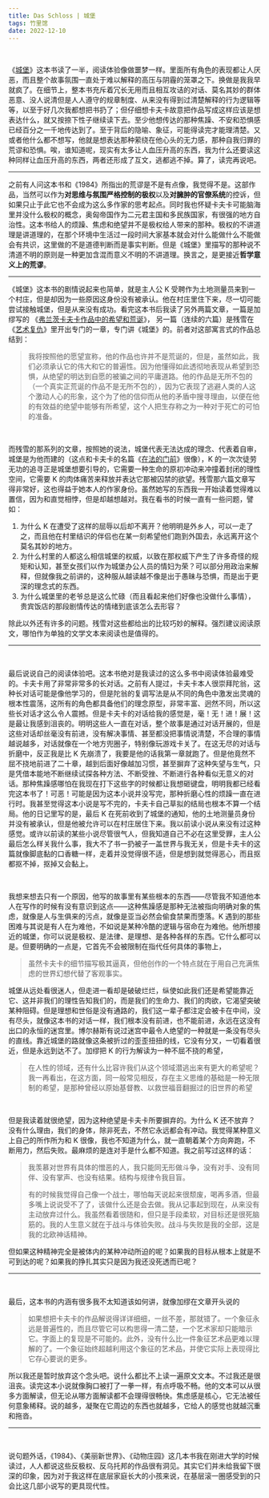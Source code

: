```yaml
---
title: Das Schloss | 城堡
tags: 竹里馆
date: 2022-12-10
---
```




<br/>



《[城堡](https://book.douban.com/subject/26986881/)》这本书读了一半，阅读体验像做噩梦一样。里面所有角色的表现都让人厌恶，而且整个故事氛围一直处于难以解释的高压与阴霾的笼罩之下。换做是我我早就疯了。在细节上，整本书充斥着冗长无用而且相互攻诘的对话、莫名其妙的群体恶意、没人说清但是人人遵守的规章制度、从来没有得到过清楚解释的行为逻辑等等，以至于好几次我都想把书扔了；但仔细想卡夫卡故意把作品写成这样应该是想表达什么，就又按捺下性子继续读下去。至少他想传达的那种焦躁、不安和恐惧感已经百分之一千地传达到了。至于背后的隐喻、象征，可能得读完才能理清楚。又或者他什么都不想写，他就是想表达那种萦绕在他心头的无力感，那种自我归罪的荒谬和恐惧。唉，谁知道呢，现实有太多让人血压升高的东西，我为什么还要读这种同样让血压升高的东西，两者还形成了互文，逃都逃不掉。算了，读完再说吧。



------



之前有人问这本书和《1984》所指出的荒谬是不是有点像，我觉得不是。这部作品，当然可以作为**对思维与氛围严格控制的极权**以及**对臃肿的官僚系统**的控诉，但如果只止于此它也不会成为这么多作家的思考起点。同时我也怀疑卡夫卡可能脑海里并没什么极权的概念，奥匈帝国作为二元君主国和多民族国家，有很强的地方自治性。这本书给人的烦躁、焦虑和绝望并不是极权给人带来的那种。极权的不讲道理是讲道理的，在那个环境中生活过一段时间大家基本就会对什么能做什么不能做会有共识，这里做的不是道德判断而是事实判断。但是《城堡》里描写的那种说不清道不明的原则是一种更加含混而意义不明的不讲道理。换言之，是更接近**哲学意义上的荒谬**。



---



《城堡》这本书的剧情说起来也简单，就是主人公 K 受聘作为土地测量员来到一个村庄，但是却因为一些原因这身份没有被承认。他在村庄里住下来，尽一切可能尝试接触城堡，但是从来没有成功。看完这本书后我读了另外两篇文章，一篇是加缪写的 《[弗兰茨卡夫卡作品中的希望和荒诞](https://www.douban.com/group/topic/29490843/?_i=9946268s0mOzlO)》， 另一篇（连续的六篇）是残雪在《[艺术复仇](https://book.douban.com/subject/1002451/)》里开出专门的一章，专门讲《城堡》的。前者对这部寓言式的作品总结到：



> 我将按照他的愿望宣称，他的作品也许并不是荒诞的，但是，虽然如此，我们必须承认它的伟大和它的普遍性。因为他懂得如此透彻地表现从希望到恐惧，从绝望的明达到自愿的被骗之间的平庸道路。他的作品是无所不包的（一个真实正荒诞的作品不是无所不包的），因为它表现了逃避人类的人这个激动人心的形象，这个为了他的信仰而从他的矛盾中搜寻理由，以便在他的有效益的绝望中能够有所希望，这个人把生存称之为一种对于死亡的可怕的准备。

<br/>

而残雪的那系列的文章，按照她的说法，城堡代表无法达成的理念、代表着自审，城堡是为他而建的（这点和卡夫卡的名篇《[在法的门前](https://www.goethe.de/resources/files/pdf131/_vor-dem-gesetz_before-the-law.pdf)》很像），K 的一次次徒劳无功的追寻正是城堡想要引导的，它需要一种生命的原初冲动来冲撞着封闭的理性空间，它需要 K 的肉体痛苦来释放并表达它那被囚禁的欲望。残雪那六篇文章写得非常好，这也得益于她本人的作家身份。虽然她写的东西我一开始读着觉得难以置信，因为和直觉相悖，但是却越想越对。我在看书的时候一直有一些问题，譬如：



1. 为什么 K 在遭受了这样的屈辱以后却不离开？他明明是外乡人，可以一走了之，而且他在村里结识的伴侣也在某一刻希望他们跑到外国去，永远离开这个莫名其妙的地方。
2. 为什么村里的人都这么相信城堡的权威，以致在那权威下产生了许多奇怪的规矩和认知，甚至女孩们以作为城堡办公人员的情妇为荣？可以部分用政治来解释，但就像我之前讲的，这种服从越读越不像是出于愚昧与恐惧，而是出于更深的理念式的东西。
3. 为什么城堡里的老爷总是这么忙碌（而且看起来他们好像也没做什么事情），贵宾饭店的那段剧情传达的情绪到底该怎么去形容？



除此以外还有许多的问题。残雪对这些都给出的比较巧妙的解释。强烈建议阅读原文，哪怕作为单独的文学文本来阅读也是值得的。



---

<br/>

最后说说自己的阅读体验吧。这本书绝对是我读过的这么多书中阅读体验最难受的。卡夫卡用了非常非常多的长对话。之前有人提过，卡夫卡本人很崇拜陀翁，这种长对话可能是像他学习的，但是陀翁的复调写法是从不同的角色中激发出灵魂的根本性震荡，这所有的角色都具备他们的理念原型，非常丰富、迥然不同，所以这些长对话才这么令人震撼。但是卡夫卡的对话给我的感觉是，毫！无！进！展！这是最让我感到沮丧的。明明这些人一直在对话，整个故事是通过对话开展的，但是这些对话却丝毫没有前进，没有解决事情、甚至都没把事情说清楚，不合理的事情越说越多，对话就像在一个地方兜圈子，特别像玩游戏卡关了。在这无尽的对话与折磨中，反正我是比 K 先崩溃了，我要是他的话我第一章就跑了。但是他竟然不屈不挠地前进了二十章，越到后面好像越加习惯，甚至摒弃了这种失望与生气，只是凭借本能地不断继续试探各种方法、不断受挫、不断进行各种看似无意义的对话。那种焦躁感哪怕在我现在打下这些字的时候都让我想砸键盘，明明我都已经看完这本书了！可恶！可能是因为这本小说并没写完，那种折磨心性的烦躁一直在进行时。我甚至觉得这本小说是写不完的，卡夫卡自己草拟的结局也根本不算一个结局。他的日记里写的是，最后 K 在死前收到了城堡的通知，他的土地测量员身份并没有被承认，但是他被允许可以在村庄居住下来。我以前读小说从来没有过这种感觉。或许以前读的某些小说尽管很气人，但我知道自己不必在这里受罪，主人公最后怎么样关我什么事，我大不了书一扔被子一盖世界与我无关，但是卡夫卡的这篇就像脚底黏的口香糖一样，走着并没觉得很不适，但是想到就觉得恶心，而且抠都抠不掉，抠掉又会黏上。

<br/>

我想来想去只有一个原因，他写的故事里有某些根本的东西——尽管我不知道他本人在写作的时候有没有意识到这点——这种焦躁感是那种无法被指向明确对象的焦虑，就像是人与生俱来的污点，就像是亚当必然会偷食禁果而堕落。K 遇到的那些困难与其说是有人在为难他，不如说是某种冷酷的逻辑与宿命在为难他。他所想接近的城堡，你可以说是极权、是法律、是理想、是各种各样的东西。它什么都可以是。但要明确的一点是，它首先不会被限制在指代任何具体的事物上，



> 虽然卡夫卡的细节描写极其逼真，但他创作的一个特点就在于用自己充满焦虑的世界幻想代替了客观事实。



城堡从远处看很迷人，但走进一看却是破破烂烂，纵使如此我们还是希望能靠近它、这并非我们的理性告知我们的，而是我们的生命力、我们的肉欲，它渴望突破某种阻碍。但是理想和世俗是没有通路的，我们这一辈子都注定会被卡在中间，没有尽头，就像这本书的对话一样，我们根本没有前进，也不能前进，永远在这没有出口的永恒的迷宫里。博尔赫斯有说过迷宫中最令人绝望的一种就是一条没有尽头的直线。靠近城堡的路就像这条被折过的歪歪扭扭的线，它没有分叉，一切看着很近，但是永远到达不了。加缪把 K 的行为解读为一种不屈不挠的希望，



> 在人性的领域，还有什么比容许我们从这个领域潜逃出来有更大的希望呢？我一再看出，在这方面，同一般常见相反，存在主义思维的基础是一种无限制的希望，是那种曾经以原始基督教、以救世福音翻掘过的旧世界的希望

<br/>

但是我读着就很绝望，因为这种绝望是卡夫卡所要摒弃的。为什么 K 还不放弃？没有什么理由，我们的身体，除非死去，不然它永远都会有冲动。我觉得某种意义上自己的所作所为和 K 很像，我也不知道为什么，就一直朝着某个方向奔跑，不断用力，然后失败。最麻烦的是连对手是什么都不知道。我之前写过这样的话：



> 我羡慕对世界有具体的憎恶的人，我只能同无形做斗争，没有对手、没有同伴、没有掌声、也没有结果。结构与规律令我目盲。
>
> 有的时候我觉得自己像一个战士，哪怕每天说起来很颓废，喝再多酒，但最多嘴上说说受不了了，该做什么还是会去做。我从记事起到现在，从来没有主动放弃过什么。我虽然看着很随和，但只是手段柔软，对目标还是很死脑筋的。我的人生意义就在于战斗与体验失败。战斗与失败是我的全部，这是我的北欧神话精神。



但如果这种精神完全是被体内的某种冲动所迫的呢？如果我的目标从根本上就是不可到达的呢？如果我的挣扎其实只是因为我还没死透而已呢？



---

<br/>

最后，这本书的内涵有很多我不太知道该如何讲，就像加缪在文章开头说的



> 如果想把卡夫卡的作品解说得详详细细，一丝不差，那就错了。一个象征永远是普遍性的，而且尽管它可以构思得一清二楚，一个艺术家却只能暗示它。字面上的复现是不可能的。此外，没有什么比一件象征艺术品更难以理解的了。一个象征始终超越利用这个象征的艺术品，并使它实际上表现得比它存心要说的更多。



所以我还是暂时放弃这个念头吧。说什么都比不上读一遍原文文本。不过我还是很沮丧。读完这本小说就像胸口被打了一拳一样，有点呼吸不畅。他的文本可以从很多方面解读，但无论从哪方面解读都不会理得很畅快。焦虑感是核心，它无法被任何意象稀释。说的越多，凝聚在它周边的东西也就越多，它给人的感觉也就越沉重和拖沓。



---

<br/>

说句题外话，《1984》、《美丽新世界》、《动物庄园》这几本书我在刚进大学的时候读过，人人都说这些反极权、反乌托邦的作品很有洞见。其实它们并未给我留下很深的印象，因为对于我这样在底层家庭长大的小孩来说，在基层滚一圈感受到的只会比这几部小说写的更具现代性。